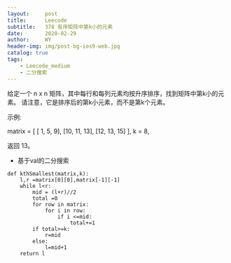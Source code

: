 ```yaml
---
layout:     post
title:      Leecode
subtitle:   378 有序矩阵中第k小的元素
date:       2020-02-29
author:     WY
header-img: img/post-bg-ios9-web.jpg
catalog: true
tags:
    - Leecode_medium
    - 二分搜索
---
```


给定一个 n x n 矩阵，其中每行和每列元素均按升序排序，找到矩阵中第k小的元素。
请注意，它是排序后的第k小元素，而不是第k个元素。

示例:

matrix = [
   [ 1,  5,  9],
   [10, 11, 13],
   [12, 13, 15]
],
k = 8,

返回 13。


- 基于val的二分搜索

```
def kthSmallest(matrix,k):
    l,r =matrix[0][0],matrix[-1][-1]
    while l<r:
        mid = (l+r)//2
        total =0
        for row in matrix:
            for i in row:
                if i <=mid:
                    total+=1
        if total>=k:
            r=mid
        else:
            l=mid+1
    return l

```